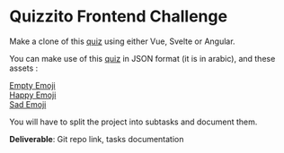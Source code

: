 # Quizzito Frontend Challenge
Make a clone of this [quiz](https://quizzito.com/main/quizzito/tryquiz/start/tha3lab) using either Vue, Svelte or Angular.

You can make use of this [quiz](https://quizzito.com/main/assets/try_quiz/quizzes/tha3lab.json) in JSON format (it is in arabic), and these assets :

[Empty Emoji](assets/emptyemoji.png) <br>
[Happy Emoji](assets/happyemoji.png) <br>
[Sad Emoji](assets/sademoji.png)

You will have to split the project into subtasks and document them.

**Deliverable**: Git repo link, tasks documentation
